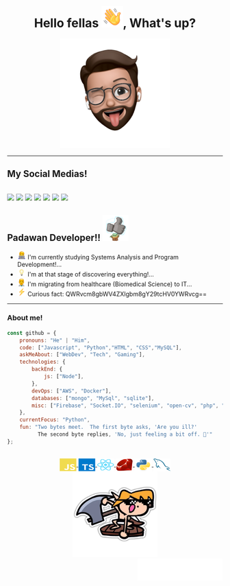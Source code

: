 <h1 align="center">Hello fellas <img src="assets/Gifs/wave.gif" width="50" />, What's up? </h1>

<div align="center">
<img src="assets/Memoji/vncsmnl(13).webp" width="256" alight-itens="center">
</div>

---

## My Social Medias!

<a href="https://instagram.com/vncsmnl"><img src="https://img.shields.io/badge/Instagram-E4405F?style=for-the-badge&logo=instagram&logoColor=white"></a>
<a href="https://twitter.com/vncsmnl"><img src="https://img.shields.io/badge/Twitter-1DA1F2?style=for-the-badge&logo=twitter&logoColor=white"></a>
<a href="https://br.linkedin.com/in/vncsmnl"><img src="https://img.shields.io/badge/LinkedIn-0077B5?style=for-the-badge&logo=linkedin&logoColor=white"></a>
<a href="https://www.reddit.com/user/vncsmnl"><img src="https://img.shields.io/badge/Reddit-FF4500?style=for-the-badge&logo=reddit&logoColor=white"></a>
<a href="https://steamcommunity.com/id/vncsmnl"><img src="https://img.shields.io/badge/Steam-000000?style=for-the-badge&logo=steam&logoColor=white"></a> 
<a href="https://www.twitch.tv/vncsmnl"><img src="https://img.shields.io/badge/Twitch-9146FF?style=for-the-badge&logo=twitch&logoColor=white"></a>
<a href="https://www.hackerrank.com/vncsmnl?hr_r=1"><img src="https://img.shields.io/static/v1?message=HackerRank&logo=hackerrank&label=&color=2EC866&logoColor=white&labelColor=&style=for-the-badge"></a>
---

## Padawan Developer!! <img src="assets/Gifs/BabyYoda.gif" width="60">

- <img src="assets/Gifs/guy-with-laptop-2.gif" width="20" /> I'm currently studying Systems Analysis and Program Development!...
- <img src="assets/Gifs/idea.gif" width="20" /> I'm at that stage of discovering everything!...
- <img src="assets/Gifs/male-doctor.gif" width="20" /> I'm migrating from healthcare (Biomedical Science) to IT...
- <img src="assets/Gifs/thunder.gif" width="20" /> Curious fact: QWRvcm8gbWV4ZXIgbm8gY29tcHV0YWRvcg==

---

### About me!

```javascript
const github = {
    pronouns: "He" | "Him",
    code: ["Javascript", "Python","HTML", "CSS","MySQL"],
    askMeAbout: ["WebDev", "Tech", "Gaming"],
    technologies: {
        backEnd: {
            js: ["Node"],
        },
        devOps: ["AWS", "Docker"],
        databases: ["mongo", "MySql", "sqlite"],
        misc: ["Firebase", "Socket.IO", "selenium", "open-cv", "php", "SuiteApp","discord.py"]
    },
    currentFocus: "Python",
    fun: "Two bytes meet.  The first byte asks, 'Are you ill?'
          The second byte replies, 'No, just feeling a bit off. 🤣'"
};
```
<div align="center" style="display: inline_block"><br>
  <a href="https://www.javascript.com/" target="_blank" rel="noopener noreferrer">
  <img align="center" alt="Js" height="30" width="40" src="https://raw.githubusercontent.com/devicons/devicon/master/icons/javascript/javascript-plain.svg">
  </a>
  <a href="https://www.typescriptlang.org/" target="_blank" rel="noopener noreferrer">
  <img align="center" alt="Ts" height="30" width="40" src="https://raw.githubusercontent.com/devicons/devicon/master/icons/typescript/typescript-plain.svg">
  </a>
  <a href="https://pt-br.reactjs.org" target="_blank" rel="noopener noreferrer">
  <img align="center" alt="React" height="30" width="40" src="https://raw.githubusercontent.com/devicons/devicon/master/icons/react/react-original.svg">
  </a>
  <a href="https://www.ruby-lang.org/pt/" target="_blank" rel="noopener noreferrer">
  <img align="center" alt="Ruby" height="30" width="40" src=https://raw.githubusercontent.com/devicons/devicon/master/icons/ruby/ruby-original.svg>
  </a>
  <a href="https://www.python.org/" target="_blank" rel="noopener noreferrer">
  <img align="center" alt="Python" height="30" width="40" src="https://raw.githubusercontent.com/devicons/devicon/master/icons/python/python-original.svg">
  </a>
  <a href="https://www.mysql.com/" target="_blank" rel="noopener noreferrer">
  <img align="center" alt="SQL" height="30" width="40" src="https://raw.githubusercontent.com/devicons/devicon/master/icons/mysql/mysql-plain.svg">
  </a>
</div>

<div align="center">
<img src="assets/Gifs/Link.png" width="200" alight-itens="center">
</div>

<div align="right">
<img src="./assets/Gifs/vncsmnl.gif" alt="signature" width="200">
</div>